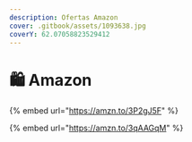 ```yaml
---
description: Ofertas Amazon
cover: .gitbook/assets/1093638.jpg
coverY: 62.07058823529412
---
```


# 🛍 Amazon



{% embed url="https://amzn.to/3P2gJ5F" %}

{% embed url="https://amzn.to/3qAAGqM" %}
